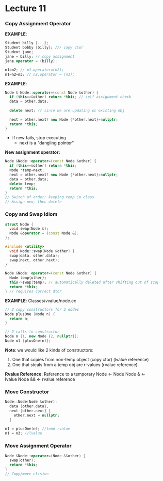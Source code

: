 # Lecture 11

### Copy Assignment Operator
**EXAMPLE**:
```C++
Student billy {...};
Student bobby {billy}; /// copy ctor
Student jane;
jane = billy; // copy assignment
jane.operator = (billy);

n1=n2; // n1.operator=(n2);
n1=n2=n3; // n2.operator = (n3);
```

**EXAMPLE**:
```C++
Node & Node::operator=(const Node &other) {
  if (this==&other) return *this; // self assignment check
  data = other.data;
  
  delete next; // since we are updating on existing obj
  
  next = other.next? new Node {*other.next}=nullptr;
  return *this;
}
```
- If new fails, stop executing
  - next is a "dangling pointer"
  
**New assignment operator:**
```C++
Node &Node::operator=(const Node &other) {
  if (this==&other) return *this;
  Node *temp=next;
  next = other.next? new Node {*other.next}=nullptr;
  data = other.data;
  delete temp;
  return *this;
}
// Switch of order; keeping temp in class
// Assign new, then delete
```

### Copy and Swap Idiom
```C++
struct Node {
  void swap(Node &);
  Node &operator = (const Node &);
};

#include <utility>
  void Node::swap(Node &other) {
  swap(data, other.data);
  swap(next, other.next);
}

Node &Node: operator=(const Node &other) {
  Node temp{other};
  this->swap(temp); // automatically deleted after shifting out of scope
  return *this;
} // requires correct dtor
```

**EXAMPLE**: Classes/vvalue/node.cc

```C++
// 2 copy constructors for 2 nodes
Node plusOne (Node n) {
  return n;
}

// 2 calls to constructor
Node n {1, new Node {2, nullptr}};
Node n1 {plusOne(n)}; 
```

**Note**: we would like 2 kinds of constructors:
1. One that copies from non-temp object (copy ctor) (lvalue reference)
2. One that steals from a temp obj are r-values (rvalue reference)

**Rvalue Reference**: Reference to a temporary
Node <- Node
Node & <- lvalue
Node && <- rvalue reference

### Move Constructor

```C++
Node::Node(Node &other):
  data {other.data},
  next {other.next} {
    other.next = nullptr;
  }
  
n1 = plusOne(n); //temp rvalue
n1 = n2; //lvalue
```

### Move Assignment Operator
```C++
Node &Node::operator=(Node &&other) {
  swap(other);
  return *this;
}
// Copy/move elision
```























